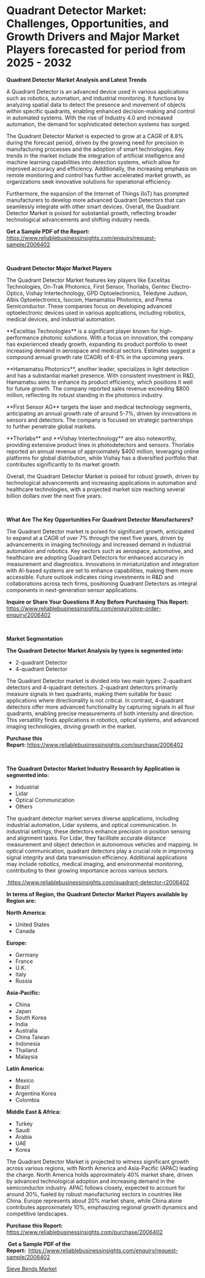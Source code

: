 <p><h1>Quadrant Detector Market: Challenges, Opportunities, and Growth Drivers and Major Market Players forecasted for period from 2025 - 2032</h1></p><p><strong>Quadrant Detector Market Analysis and Latest Trends</strong></p>
<p><p>A Quadrant Detector is an advanced device used in various applications such as robotics, automation, and industrial monitoring. It functions by analyzing spatial data to detect the presence and movement of objects within specific quadrants, enabling enhanced decision-making and control in automated systems. With the rise of Industry 4.0 and increased automation, the demand for sophisticated detection systems has surged.</p><p>The Quadrant Detector Market is expected to grow at a CAGR of 8.8% during the forecast period, driven by the growing need for precision in manufacturing processes and the adoption of smart technologies. Key trends in the market include the integration of artificial intelligence and machine learning capabilities into detection systems, which allow for improved accuracy and efficiency. Additionally, the increasing emphasis on remote monitoring and control has further accelerated market growth, as organizations seek innovative solutions for operational efficiency.</p><p>Furthermore, the expansion of the Internet of Things (IoT) has prompted manufacturers to develop more advanced Quadrant Detectors that can seamlessly integrate with other smart devices. Overall, the Quadrant Detector Market is poised for substantial growth, reflecting broader technological advancements and shifting industry needs.</p></p>
<p><strong>Get a Sample PDF of the Report:&nbsp;</strong> <a href="https://www.reliablebusinessinsights.com/enquiry/request-sample/2006402?utm_campaign=3000&utm_medium=2&utm_source=Github&utm_content=ia&utm_term=10042025&utm_id=quadrant-detector">https://www.reliablebusinessinsights.com/enquiry/request-sample/2006402</a></p>
<p>&nbsp;</p>
<p><strong>Quadrant Detector Major Market Players</strong></p>
<p><p>The Quadrant Detector Market features key players like Excelitas Technologies, On-Trak Photonics, First Sensor, Thorlabs, Gentec Electro-Optics, Vishay Intertechnology, GPD Optoelectronics, Teledyne Judson, Albis Optoelectronics, Isocom, Hamamatsu Photonics, and Prema Semiconductor. These companies focus on developing advanced optoelectronic devices used in various applications, including robotics, medical devices, and industrial automation.</p><p>**Excelitas Technologies** is a significant player known for high-performance photonic solutions. With a focus on innovation, the company has experienced steady growth, expanding its product portfolio to meet increasing demand in aerospace and medical sectors. Estimates suggest a compound annual growth rate (CAGR) of 6-8% in the upcoming years.</p><p>**Hamamatsu Photonics**, another leader, specializes in light detection and has a substantial market presence. With consistent investment in R&D, Hamamatsu aims to enhance its product efficiency, which positions it well for future growth. The company reported sales revenue exceeding $800 million, reflecting its robust standing in the photonics industry.</p><p>**First Sensor AG** targets the laser and medical technology segments, anticipating an annual growth rate of around 5-7%, driven by innovations in sensors and detectors. The company is focused on strategic partnerships to further penetrate global markets.</p><p>**Thorlabs** and **Vishay Intertechnology** are also noteworthy, providing extensive product lines in photodetectors and sensors. Thorlabs reported an annual revenue of approximately $400 million, leveraging online platforms for global distribution, while Vishay has a diversified portfolio that contributes significantly to its market growth.</p><p>Overall, the Quadrant Detector Market is poised for robust growth, driven by technological advancements and increasing applications in automation and healthcare technologies, with a projected market size reaching several billion dollars over the next five years.</p></p>
<p>&nbsp;</p>
<p><strong>What Are The Key Opportunities For Quadrant Detector Manufacturers?</strong></p>
<p><p>The Quadrant Detector market is poised for significant growth, anticipated to expand at a CAGR of over 7% through the next five years, driven by advancements in imaging technology and increased demand in industrial automation and robotics. Key sectors such as aerospace, automotive, and healthcare are adopting Quadrant Detectors for enhanced accuracy in measurement and diagnostics. Innovations in miniaturization and integration with AI-based systems are set to enhance capabilities, making them more accessible. Future outlook indicates rising investments in R&D and collaborations across tech firms, positioning Quadrant Detectors as integral components in next-generation sensor applications.</p></p>
<p><strong>Inquire or Share Your Questions If Any Before Purchasing This Report:</strong> <a href="https://www.reliablebusinessinsights.com/enquiry/pre-order-enquiry/2006402?utm_campaign=3000&utm_medium=2&utm_source=Github&utm_content=ia&utm_term=10042025&utm_id=quadrant-detector">https://www.reliablebusinessinsights.com/enquiry/pre-order-enquiry/2006402</a></p>
<p>&nbsp;</p>
<p><strong>Market Segmentation</strong></p>
<p><strong>The Quadrant Detector Market Analysis by types is segmented into:</strong></p>
<p><ul><li>2-quadrant Detector</li><li>4-quadrant Detector</li></ul></p>
<p><p>The Quadrant Detector market is divided into two main types: 2-quadrant detectors and 4-quadrant detectors. 2-quadrant detectors primarily measure signals in two quadrants, making them suitable for basic applications where directionality is not critical. In contrast, 4-quadrant detectors offer more advanced functionality by capturing signals in all four quadrants, enabling precise measurements of both intensity and direction. This versatility finds applications in robotics, optical systems, and advanced imaging technologies, driving growth in the market.</p></p>
<p><strong>Purchase this Report:&nbsp;</strong><a href="https://www.reliablebusinessinsights.com/purchase/2006402?utm_campaign=3000&utm_medium=2&utm_source=Github&utm_content=ia&utm_term=10042025&utm_id=quadrant-detector">https://www.reliablebusinessinsights.com/purchase/2006402</a></p>
<p>&nbsp;</p>
<p><strong>The Quadrant Detector Market Industry Research by Application is segmented into:</strong></p>
<p><ul><li>Industrial</li><li>Lidar</li><li>Optical Communication</li><li>Others</li></ul></p>
<p><p>The quadrant detector market serves diverse applications, including industrial automation, Lidar systems, and optical communication. In industrial settings, these detectors enhance precision in position sensing and alignment tasks. For Lidar, they facilitate accurate distance measurement and object detection in autonomous vehicles and mapping. In optical communication, quadrant detectors play a crucial role in improving signal integrity and data transmission efficiency. Additional applications may include robotics, medical imaging, and environmental monitoring, contributing to their growing importance across various sectors.</p></p>
<p><a href="https://www.reliablebusinessinsights.com/quadrant-detector-r2006402?utm_campaign=3000&utm_medium=2&utm_source=Github&utm_content=ia&utm_term=10042025&utm_id=quadrant-detector">&nbsp;https://www.reliablebusinessinsights.com/quadrant-detector-r2006402</a></p>
<p><strong>In terms of Region, the Quadrant Detector Market Players available by Region are:</strong></p>
<p>
    <p> <strong> North America: </strong>
        <ul>
            <li>United States</li>
            <li>Canada</li>
        </ul>
        </p> 
    <p> <strong> Europe: </strong>
        <ul>
            <li>Germany</li>
            <li>France</li>
            <li>U.K.</li>
            <li>Italy</li>
            <li>Russia</li>
        </ul>
        </p> 
    <p> <strong> Asia-Pacific: </strong>
        <ul>
            <li>China</li>
            <li>Japan</li>
            <li>South Korea</li>
            <li>India</li>
            <li>Australia</li>
            <li>China Taiwan</li>
            <li>Indonesia</li>
            <li>Thailand</li>
            <li>Malaysia</li>
        </ul>
        </p> 
    <p> <strong> Latin America: </strong>
        <ul>
            <li>Mexico</li>
            <li>Brazil</li>
            <li>Argentina Korea</li>
            <li>Colombia</li>
        </ul>
        </p> 
    <p> <strong> Middle East & Africa: </strong>
        <ul>
            <li>Turkey</li>
            <li>Saudi</li>
            <li>Arabia</li>
            <li>UAE</li>
            <li>Korea</li>
        </ul>
    </p>
    </p>
<p><p>The Quadrant Detector Market is projected to witness significant growth across various regions, with North America and Asia-Pacific (APAC) leading the charge. North America holds approximately 40% market share, driven by advanced technological adoption and increasing demand in the semiconductor industry. APAC follows closely, expected to account for around 30%, fueled by robust manufacturing sectors in countries like China. Europe represents about 20% market share, while China alone contributes approximately 10%, emphasizing regional growth dynamics and competitive landscapes.</p></p>
<p><strong>Purchase this Report: </strong><a href="https://www.reliablebusinessinsights.com/purchase/2006402?utm_campaign=3000&utm_medium=2&utm_source=Github&utm_content=ia&utm_term=10042025&utm_id=quadrant-detector">https://www.reliablebusinessinsights.com/purchase/2006402</a></p>
<p>&nbsp;<strong>Get a Sample PDF of the Report:&nbsp;&nbsp;</strong><a href="https://www.reliablebusinessinsights.com/enquiry/request-sample/2006402?utm_campaign=3000&utm_medium=2&utm_source=Github&utm_content=ia&utm_term=10042025&utm_id=quadrant-detector">https://www.reliablebusinessinsights.com/enquiry/request-sample/2006402</a></p>
<p><strong></strong></p>
<p><p><a href="https://github.com/saqafidrahea/Market-Research-Report-List-1/blob/main/sieve-bends-market.md?utm_campaign=3000&utm_medium=2&utm_source=Github&utm_content=ia&utm_term=10042025&utm_id=quadrant-detector">Sieve Bends Market</a></p></p>